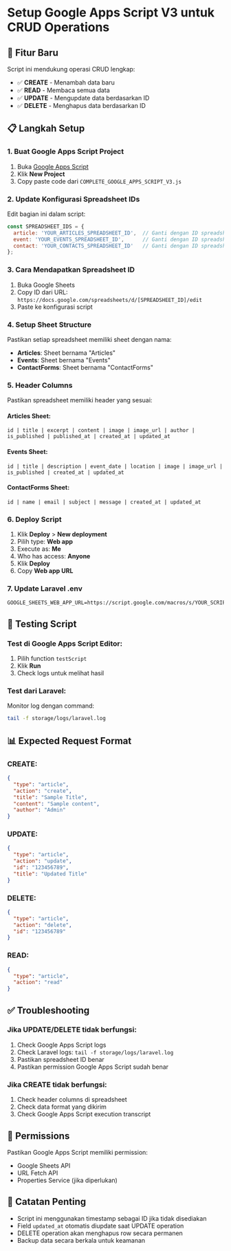 # Setup Google Apps Script V3 untuk CRUD Operations

## 🚀 Fitur Baru
Script ini mendukung operasi CRUD lengkap:
- ✅ **CREATE** - Menambah data baru 
- ✅ **READ** - Membaca semua data
- ✅ **UPDATE** - Mengupdate data berdasarkan ID
- ✅ **DELETE** - Menghapus data berdasarkan ID

## 📋 Langkah Setup

### 1. Buat Google Apps Script Project
1. Buka [Google Apps Script](https://script.google.com)
2. Klik **New Project**
3. Copy paste code dari `COMPLETE_GOOGLE_APPS_SCRIPT_V3.js`

### 2. Update Konfigurasi Spreadsheet IDs
Edit bagian ini dalam script:

```javascript
const SPREADSHEET_IDS = {
  article: 'YOUR_ARTICLES_SPREADSHEET_ID',  // Ganti dengan ID spreadsheet artikel
  event: 'YOUR_EVENTS_SPREADSHEET_ID',      // Ganti dengan ID spreadsheet event  
  contact: 'YOUR_CONTACTS_SPREADSHEET_ID'   // Ganti dengan ID spreadsheet kontak
};
```

### 3. Cara Mendapatkan Spreadsheet ID
1. Buka Google Sheets
2. Copy ID dari URL: `https://docs.google.com/spreadsheets/d/[SPREADSHEET_ID]/edit`
3. Paste ke konfigurasi script

### 4. Setup Sheet Structure
Pastikan setiap spreadsheet memiliki sheet dengan nama:
- **Articles**: Sheet bernama "Articles"
- **Events**: Sheet bernama "Events" 
- **ContactForms**: Sheet bernama "ContactForms"

### 5. Header Columns
Pastikan spreadsheet memiliki header yang sesuai:

#### Articles Sheet:
```
id | title | excerpt | content | image | image_url | author | is_published | published_at | created_at | updated_at
```

#### Events Sheet:
```
id | title | description | event_date | location | image | image_url | is_published | created_at | updated_at
```

#### ContactForms Sheet:
```
id | name | email | subject | message | created_at | updated_at
```

### 6. Deploy Script
1. Klik **Deploy** > **New deployment**
2. Pilih type: **Web app**
3. Execute as: **Me**
4. Who has access: **Anyone**
5. Klik **Deploy**
6. Copy **Web app URL**

### 7. Update Laravel .env
```env
GOOGLE_SHEETS_WEB_APP_URL=https://script.google.com/macros/s/YOUR_SCRIPT_ID/exec
```

## 🔧 Testing Script

### Test di Google Apps Script Editor:
1. Pilih function `testScript`
2. Klik **Run**
3. Check logs untuk melihat hasil

### Test dari Laravel:
Monitor log dengan command:
```bash
tail -f storage/logs/laravel.log
```

## 📊 Expected Request Format

### CREATE:
```json
{
  "type": "article",
  "action": "create", 
  "title": "Sample Title",
  "content": "Sample content",
  "author": "Admin"
}
```

### UPDATE:
```json
{
  "type": "article",
  "action": "update",
  "id": "123456789",
  "title": "Updated Title"
}
```

### DELETE:
```json
{
  "type": "article", 
  "action": "delete",
  "id": "123456789"
}
```

### READ:
```json
{
  "type": "article",
  "action": "read"
}
```

## ✅ Troubleshooting

### Jika UPDATE/DELETE tidak berfungsi:
1. Check Google Apps Script logs
2. Check Laravel logs: `tail -f storage/logs/laravel.log`
3. Pastikan spreadsheet ID benar
4. Pastikan permission Google Apps Script sudah benar

### Jika CREATE tidak berfungsi:
1. Check header columns di spreadsheet
2. Check data format yang dikirim
3. Check Google Apps Script execution transcript

## 🔐 Permissions
Pastikan Google Apps Script memiliki permission:
- Google Sheets API
- URL Fetch API  
- Properties Service (jika diperlukan)

## 📝 Catatan Penting
- Script ini menggunakan timestamp sebagai ID jika tidak disediakan
- Field `updated_at` otomatis diupdate saat UPDATE operation
- DELETE operation akan menghapus row secara permanen
- Backup data secara berkala untuk keamanan
